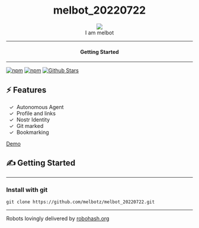 <div align="center">
  <h1>melbot_20220722</h1>
   
  <img src="https://robohash.org/gitmark:c0461383c22076e07e2aa8fae73249b11665819924f7efad02300a049a3fe4e5:0">  
</div>

<div align="center">  
I am melbot
</div>

---

<div align="center">
<h4>Getting Started</h4>
</div>
  
---
  

[![npm](https://img.shields.io/npm/v/melbot_20220722)](https://npmjs.com/package/melbot_20220722)
[![npm](https://img.shields.io/npm/dw/melbot_20220722.svg)](https://npmjs.com/package/melbot_20220722)
[![Github Stars](https://img.shields.io/github/stars/melbotz/melbot_20220722.svg)](https://github.com/melbotz/melbot_20220722/)

## ⚡️ Features

&nbsp;&nbsp;✓&nbsp; Autonomous Agent  
&nbsp;&nbsp;✓&nbsp; Profile and links  
&nbsp;&nbsp;✓&nbsp; Nostr Identity  
&nbsp;&nbsp;✓&nbsp; Git marked  
&nbsp;&nbsp;✓&nbsp; Bookmarking  

[Demo](https://melbotz.github.io/melbot_20220722/)

## ✍️ Getting Started

---

### Install with git

```
git clone https://github.com/melbotz/melbot_20220722.git
```

---

Robots lovingly delivered by [robohash.org](https://robohash.org/)